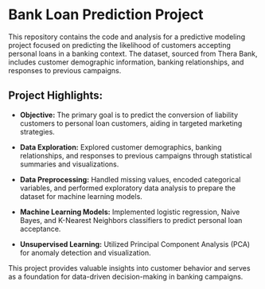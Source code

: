 # Bank Loan Prediction Project

This repository contains the code and analysis for a predictive modeling project focused on predicting the likelihood of customers accepting personal loans in a banking context. The dataset, sourced from Thera Bank, includes customer demographic information, banking relationships, and responses to previous campaigns.

## Project Highlights:

- **Objective:** The primary goal is to predict the conversion of liability customers to personal loan customers, aiding in targeted marketing strategies.
  
- **Data Exploration:** Explored customer demographics, banking relationships, and responses to previous campaigns through statistical summaries and visualizations.
  
- **Data Preprocessing:** Handled missing values, encoded categorical variables, and performed exploratory data analysis to prepare the dataset for machine learning models.
  
- **Machine Learning Models:** Implemented logistic regression, Naive Bayes, and K-Nearest Neighbors classifiers to predict personal loan acceptance.
  
- **Unsupervised Learning:** Utilized Principal Component Analysis (PCA) for anomaly detection and visualization.

This project provides valuable insights into customer behavior and serves as a foundation for data-driven decision-making in banking campaigns.
